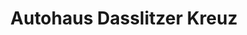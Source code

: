 ---
title: "Autohaus Dasslitzer Kreuz"
url: /langenwetzendorf/autohaus-dasslitzer-kreuz/
shop: Autohaus
---